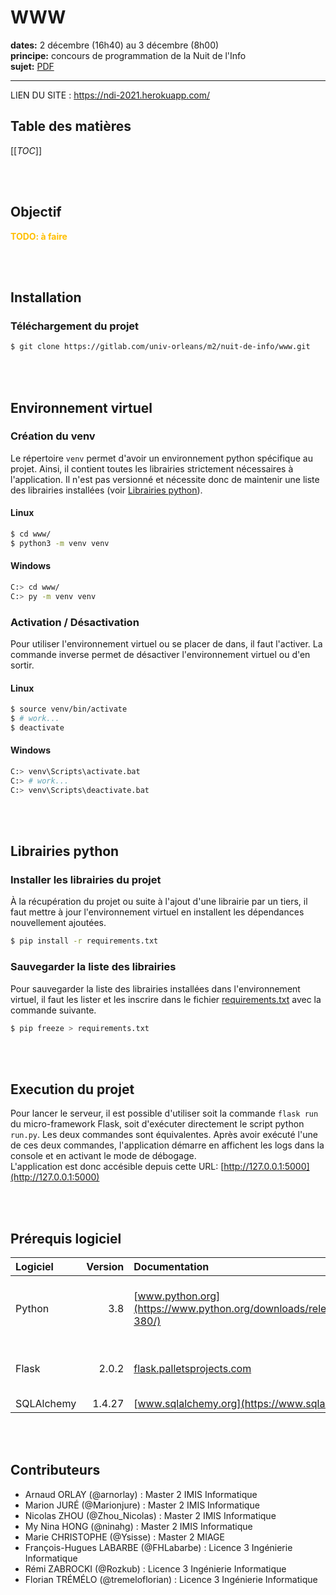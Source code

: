 # WWW

**dates:** 2 décembre (16h40) au 3 décembre (8h00)  
**principe:** concours de programmation de la Nuit de l'Info  
**sujet:** [PDF](sujet.pdf)  
___

LIEN DU SITE : https://ndi-2021.herokuapp.com/

## Table des matières
[[_TOC_]]

<br/><br>

## Objectif
<div style="color:#ffbf00; font-weight: bold">TODO: à faire</div>


<br/><br>

## Installation
### Téléchargement du projet
```sh
$ git clone https://gitlab.com/univ-orleans/m2/nuit-de-info/www.git
```


<br/><br>

## Environnement virtuel
### Création du venv
Le répertoire `venv` permet d'avoir un environnement python spécifique au projet. Ainsi, il contient toutes les librairies strictement nécessaires à l'application. Il n'est pas versionné et nécessite donc de maintenir une liste des librairies installées (voir [Librairies python](#librairies-python)).
#### Linux
```sh
$ cd www/
$ python3 -m venv venv
```
#### Windows
```sh
C:> cd www/
C:> py -m venv venv
```

### Activation / Désactivation
Pour utiliser l'environnement virtuel ou se placer de dans, il faut l'activer. La commande inverse permet de désactiver l'environnement virtuel ou d'en sortir.
#### Linux
```sh
$ source venv/bin/activate
$ # work...
$ deactivate
```
#### Windows
```sh
C:> venv\Scripts\activate.bat
C:> # work...
C:> venv\Scripts\deactivate.bat
```


<br/><br>

## Librairies python
### Installer les librairies du projet
À la récupération du projet ou suite à l'ajout d'une librairie par un tiers, il faut mettre à jour l'environnement 
virtuel  en installent les dépendances nouvellement ajoutées.
```sh
$ pip install -r requirements.txt
```

### Sauvegarder la liste des librairies
Pour sauvegarder la liste des librairies installées dans l'environnement virtuel, il faut les lister et les 
inscrire dans le fichier [requirements.txt](requirements.txt) avec la commande suivante.
```sh
$ pip freeze > requirements.txt
```


<br/><br>

## Execution du projet
Pour lancer le serveur, il est possible d'utiliser soit la commande `flask run` du micro-framework Flask, soit d'exécuter
directement le script python `run.py`. Les deux commandes sont équivalentes. Après avoir exécuté l'une de ces deux 
commandes, l'application démarre en affichent les logs dans la console et en activant le mode de débogage.  
L'application est donc accésible depuis cette URL: [http://127.0.0.1:5000](http://127.0.0.1:5000)


<br/><br>

## Prérequis logiciel
| Logiciel | Version | Documentation | Description |
| :-- | --: | :-- | :-- |
| Python | 3.8 | [www.python.org](https://www.python.org/downloads/release/python-380/) | Langage de programmation utilisé pour exécuter le projet. |
| Flask | 2.0.2 | [flask.palletsprojects.com](https://flask.palletsprojects.com/en/2.0.x/) | Microframework de développement web python. |
| SQLAlchemy | 1.4.27 | [www.sqlalchemy.org](https://www.sqlalchemy.org/) | ORM python. |


<br/><br>

## Contributeurs
- Arnaud ORLAY (@arnorlay) : Master 2 IMIS Informatique
- Marion JURÉ (@Marionjure) : Master 2 IMIS Informatique
- Nicolas ZHOU (@Zhou_Nicolas) : Master 2 IMIS Informatique
- My Nina HONG (@ninahg) : Master 2 IMIS Informatique
- Marie CHRISTOPHE (@Ysisse) : Master 2 MIAGE
- François-Hugues LABARBE (@FHLabarbe) : Licence 3 Ingénierie Informatique
- Rémi ZABROCKI (@Rozkub) : Licence 3 Ingénierie Informatique
- Florian TRÉMÉLO (@tremeloflorian) : Licence 3 Ingénierie Informatique
